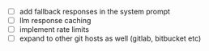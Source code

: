 - [ ] add fallback responses in the system prompt 
- [ ] llm response caching
- [ ] implement rate limits
- [ ] expand to other git hosts as well (gitlab, bitbucket etc)